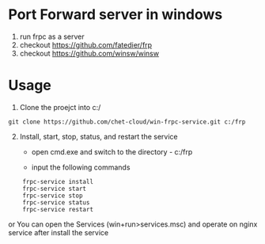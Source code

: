 # Port Forward server in windows

1. run frpc as a server
2. checkout https://github.com/fatedier/frp
3. checkout https://github.com/winsw/winsw


# Usage

1. Clone the proejct into c:/

```shell
git clone https://github.com/chet-cloud/win-frpc-service.git c:/frp
```

2. Install, start, stop, status, and restart the service

    - open cmd.exe and switch to the directory - c:/frp

    - input the following commands

```shell
    frpc-service install
    frpc-service start
    frpc-service stop
    frpc-service status
    frpc-service restart
```

or You can open the Services (win+run>services.msc) and operate on nginx service after install the service
